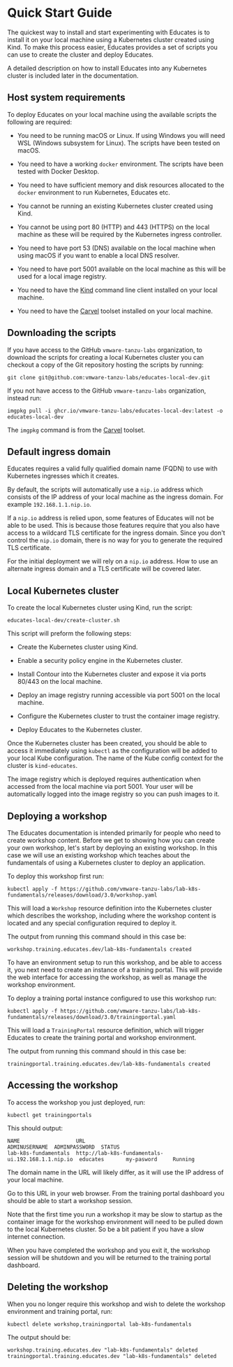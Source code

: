 Quick Start Guide
=================

The quickest way to install and start experimenting with Educates is to install it on your local machine using a Kubernetes cluster created using Kind. To make this process easier, Educates provides a set of scripts you can use to create the cluster and deploy Educates.

A detailed description on how to install Educates into any Kubernetes cluster is included later in the documentation.

Host system requirements
------------------------

To deploy Educates on your local machine using the available scripts the following are required:

* You need to be running macOS or Linux. If using Windows you will need WSL (Windows subsystem for Linux). The scripts have been tested on macOS.

* You need to have a working `docker` environment. The scripts have been tested with Docker Desktop.

* You need to have sufficient memory and disk resources allocated to the `docker` environment to run Kubernetes, Educates etc.

* You cannot be running an existing Kubernetes cluster created using Kind.

* You cannot be using port 80 (HTTP) and 443 (HTTPS) on the local machine as these will be required by the Kubernetes ingress controller.

* You need to have port 53 (DNS) available on the local machine when using macOS if you want to enable a local DNS resolver.

* You need to have port 5001 available on the local machine as this will be used for a local image registry.

* You need to have the [Kind](https://kind.sigs.k8s.io/docs/user/quick-start/) command line client installed on your local machine.

* You need to have the [Carvel](https://carvel.dev/) toolset installed on your local machine.

Downloading the scripts
-----------------------

If you have access to the GitHub `vmware-tanzu-labs` organization, to download the scripts for creating a local Kubernetes cluster you can checkout a copy of the Git repository hosting the scripts by running:

```
git clone git@github.com:vmware-tanzu-labs/educates-local-dev.git
```

If you not have access to the GitHub `vmware-tanzu-labs` organization, instead run:

```
imgpkg pull -i ghcr.io/vmware-tanzu-labs/educates-local-dev:latest -o educates-local-dev
```

The `imgpkg` command is from the [Carvel](https://carvel.dev/) toolset.

Default ingress domain
----------------------

Educates requires a valid fully qualified domain name (FQDN) to use with Kubernetes ingresses which it creates.

By default, the scripts will automatically use a `nip.io` address which consists of the IP address of your local machine as the ingress domain. For example `192.168.1.1.nip.io`.

If a `nip.io` address is relied upon, some features of Educates will not be able to be used. This is because those features require that you also have access to a wildcard TLS certificate for the ingress domain. Since you don't control the `nip.io` domain, there is no way for you to generate the required TLS certificate.

For the initial deployment we will rely on a `nip.io` address. How to use an alternate ingress domain and a TLS certificate will be covered later.

Local Kubernetes cluster
------------------------

To create the local Kubernetes cluster using Kind, run the script:

```
educates-local-dev/create-cluster.sh
```

This script will preform the following steps:

* Create the Kubernetes cluster using Kind.

* Enable a security policy engine in the Kubernetes cluster.

* Install Contour into the Kubernetes cluster and expose it via ports 80/443 on the local machine.

* Deploy an image registry running accessible via port 5001 on the local machine.

* Configure the Kubernetes cluster to trust the container image registry.

* Deploy Educates to the Kubernetes cluster.

Once the Kubernetes cluster has been created, you should be able to access it immediately using `kubectl` as the configuration will be added to your local Kube configuration. The name of the Kube config context for the cluster is `kind-educates`.

The image registry which is deployed requires authentication when accessed from the local machine via port 5001. Your user will be automatically logged into the image registry so you can push images to it.

Deploying a workshop
--------------------

The Educates documentation is intended primarily for people who need to create workshop content. Before we get to showing how you can create your own workshop, let's start by deploying an existing workshop. In this case we will use an existing workshop which teaches about the fundamentals of using a Kubernetes cluster to deploy an application.

To deploy this workshop first run:

```
kubectl apply -f https://github.com/vmware-tanzu-labs/lab-k8s-fundamentals/releases/download/3.0/workshop.yaml
```

This will load a `Workshop` resource definition into the Kubernetes cluster which describes the workshop, including where the workshop content is located and any special configuration required to deploy it.

The output from running this command should in this case be:

```
workshop.training.educates.dev/lab-k8s-fundamentals created
```

To have an environment setup to run this workshop, and be able to access it, you next need to create an instance of a training portal. This will provide the web interface for accessing the workshop, as well as manage the workshop environment.

To deploy a training portal instance configured to use this workshop run:

```
kubectl apply -f https://github.com/vmware-tanzu-labs/lab-k8s-fundamentals/releases/download/3.0/trainingportal.yaml
```

This will load a `TrainingPortal` resource definition, which will trigger Educates to create the training portal and workshop environment.

The output from running this command should in this case be:

```
trainingportal.training.educates.dev/lab-k8s-fundamentals created
```

Accessing the workshop
----------------------

To access the workshop you just deployed, run:

```
kubectl get trainingportals
```

This should output:

```
NAME                  URL                                                ADMINUSERNAME  ADMINPASSWORD  STATUS
lab-k8s-fundamentals  http://lab-k8s-fundamentals-ui.192.168.1.1.nip.io  educates       my-pasword     Running
```

The domain name in the URL will likely differ, as it will use the IP address of your local machine.

Go to this URL in your web browser. From the training portal dashboard you should be able to start a workshop session.

Note that the first time you run a workshop it may be slow to startup as the container image for the workshop environment will need to be pulled down to the local Kubernetes cluster. So be a bit patient if you have a slow internet connection.

When you have completed the workshop and you exit it, the workshop session will be shutdown and you will be returned to the training portal dashboard.

Deleting the workshop
---------------------

When you no longer require this workshop and wish to delete the workshop environment and training portal, run:

```
kubectl delete workshop,trainingportal lab-k8s-fundamentals
```

The output should be:

```
workshop.training.educates.dev "lab-k8s-fundamentals" deleted
trainingportal.training.educates.dev "lab-k8s-fundamentals" deleted
```
